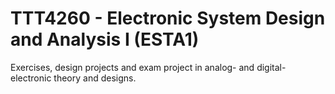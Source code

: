 # TTT4260 - Electronic System Design and Analysis I (ESTA1)
Exercises, design projects and exam project in analog- and digital-electronic theory and designs.
